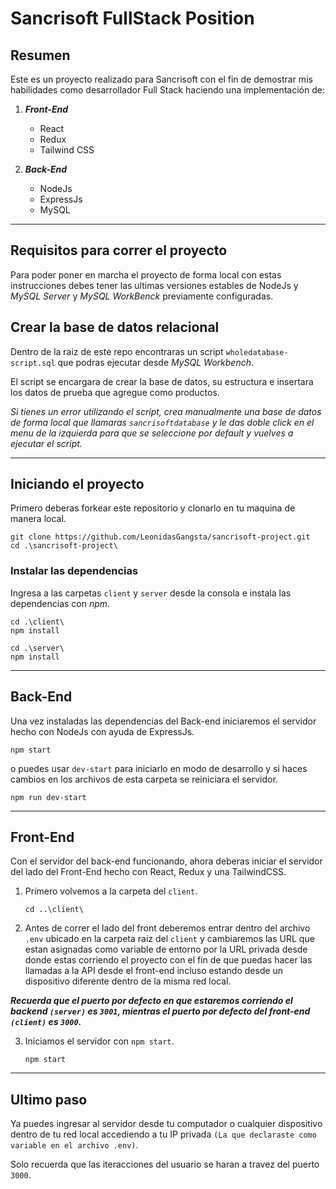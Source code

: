 # **Sancrisoft FullStack Position**

## **Resumen**

Este es un proyecto realizado para Sancrisoft con el fin de demostrar mis habilidades como desarrollador Full Stack haciendo una implementación de:

1. ***Front-End***
    - React
    - Redux
    - Tailwind CSS

2. ***Back-End***
    - NodeJs
    - ExpressJs
    - MySQL

---

## **Requisitos para correr el proyecto**

Para poder poner en marcha el proyecto de forma local con estas instrucciones debes tener las ultimas versiones estables de NodeJs y *MySQL Server* y *MySQL WorkBenck* previamente configuradas.

## Crear la base de datos relacional

Dentro de la raiz de este repo encontraras un script `wholedatabase-script.sql` que podras ejecutar desde *MySQL Workbench*.

El script se encargara de crear la base de datos, su estructura e insertara los datos de prueba que agregue como productos.

*Si tienes un error utilizando el script, crea manualmente una base de datos de forma local que llamaras `sancrisoftdatabase` y le das doble click en el menu de la izquierda para que se seleccione por default y vuelves a ejecutar el script.*

---

## **Iniciando el proyecto**

Primero deberas forkear este repositorio y clonarlo en tu maquina de manera local.

~~~
git clone https://github.com/LeonidasGangsta/sancrisoft-project.git
cd .\sancrisoft-project\
~~~

### **Instalar las dependencias**

Ingresa a las carpetas `client` y `server` desde la consola e instala las dependencias con *npm*.

~~~
cd .\client\
npm install

cd .\server\
npm install
~~~

---

## **Back-End**

Una vez instaladas las dependencias del Back-end iniciaremos el servidor hecho con NodeJs con ayuda de ExpressJs.

~~~
npm start
~~~

o puedes usar `dev-start` para iniciarlo en modo de desarrollo y si haces cambios en los archivos de esta carpeta se reiniciara el servidor. 

~~~
npm run dev-start
~~~

---

## **Front-End**

Con el servidor del back-end funcionando, ahora deberas iniciar el servidor del lado del Front-End hecho con React, Redux y una TailwindCSS.

1. Primero volvemos a la carpeta del `client`.
    ~~~
    cd ..\client\
    ~~~
2. Antes de correr el lado del front deberemos entrar dentro del archivo `.env` ubicado en la carpeta raiz del `client` y cambiaremos las URL que estan asignadas como variable de entorno por la URL privada desde donde estas corriendo el proyecto con el fin de que puedas hacer las llamadas a la API desde el front-end incluso estando desde un dispositivo diferente dentro de la misma red local.

***Recuerda que el puerto por defecto en que estaremos corriendo el backend `(server)` es `3001`, mientras el puerto por defecto del front-end `(client)` es `3000`.***

3. Iniciamos el servidor con `npm start`.
    ~~~
    npm start
    ~~~

---
## **Ultimo paso**

Ya puedes ingresar al servidor desde tu computador o cualquier dispositivo dentro de tu red local accediendo a tu IP privada `(La que declaraste como variable en el archivo .env)`.

Solo recuerda que las iteracciones del usuario se haran a travez del puerto `3000`.
